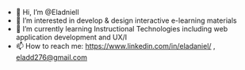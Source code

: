 - 👋 Hi, I’m @Eladniell
- 👀 I’m interested in develop & design interactive e-learning materials
- 🌱 I’m currently learning Instructional Technologies including web application development and UX/I
- 📫 How to reach me: https://www.linkedin.com/in/eladaniel/ , eladd276@gmail.com

<!---
Eladniell/Eladniell is a ✨ special ✨ repository because its `README.md` (this file) appears on your GitHub profile.
You can click the Preview link to take a look at your changes.
--->
